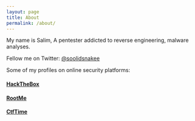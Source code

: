 ```yaml
---
layout: page
title: About
permalink: /about/
---
```


My name is Salim, A pentester addicted to reverse engineering, malware analyses.

Fellow me on Twitter: [@soolidsnakee](https://twitter.com/soolidsnakee)

Some of my profiles on online security platforms:

#### [HackTheBox](https://www.hackthebox.eu/profile/3745)

#### [RootMe](https://www.root-me.org/SolidSnake)

#### [CtfTime](https://ctftime.org/team/35294)

